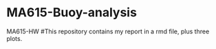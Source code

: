 # MA615-Buoy-analysis
MA615-HW
#This repository contains my report in a rmd file, plus three plots.
